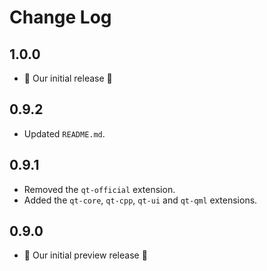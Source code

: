 # Change Log

## 1.0.0

- 🎉 Our initial release 🎉

## 0.9.2

- Updated `README.md`.

## 0.9.1

- Removed the `qt-official` extension.
- Added the `qt-core`, `qt-cpp`, `qt-ui` and `qt-qml` extensions.

## 0.9.0

- 🎉 Our initial preview release 🎉
